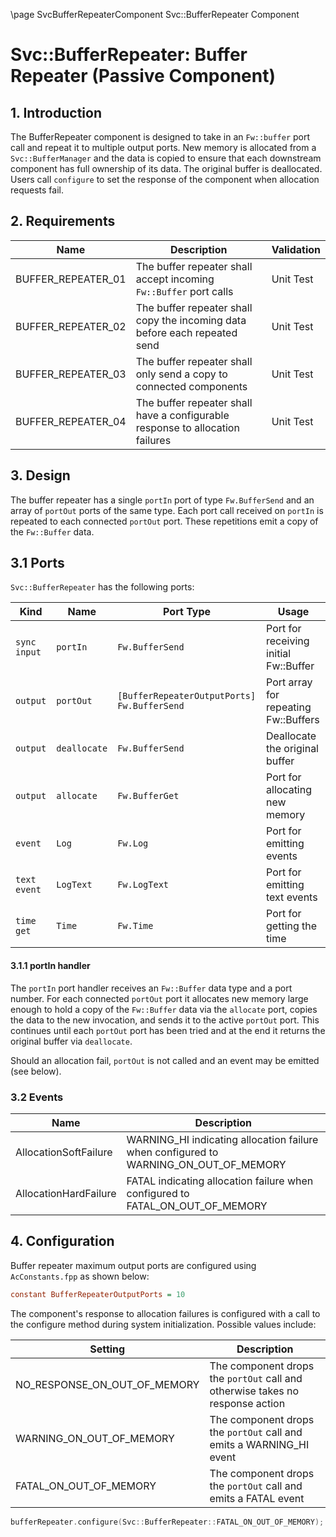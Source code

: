 \page SvcBufferRepeaterComponent Svc::BufferRepeater Component
# Svc::BufferRepeater: Buffer Repeater (Passive Component)

## 1. Introduction

The BufferRepeater component is designed to take in an `Fw::buffer` port call and repeat it to multiple output ports.
New memory is allocated from a `Svc::BufferManager` and the data is copied to ensure that each downstream component has
full ownership of its data. The original buffer is deallocated.  Users call `configure` to set the response of the
component when allocation requests fail.

## 2. Requirements

| Name               | Description                                                                   | Validation |
|--------------------|-------------------------------------------------------------------------------|------------|
| BUFFER_REPEATER_01 | The buffer repeater shall accept incoming `Fw::Buffer` port calls             | Unit Test  |
| BUFFER_REPEATER_02 | The buffer repeater shall copy the incoming data before each repeated send    | Unit Test  |
| BUFFER_REPEATER_03 | The buffer repeater shall only send a copy to connected components            | Unit Test  |
| BUFFER_REPEATER_04 | The buffer repeater shall have a configurable response to allocation failures | Unit Test  |

## 3. Design

The buffer repeater has a single `portIn` port of type `Fw.BufferSend` and an array of `portOut` ports of the same type.
Each port call received on `portIn` is repeated to each connected `portOut` port. These repetitions emit a copy of the
`Fw::Buffer` data.

## 3.1 Ports

`Svc::BufferRepeater` has the following ports:

| Kind         | Name         | Port Type                                   | Usage                                 |
|--------------|--------------|---------------------------------------------|---------------------------------------|
| `sync input` | `portIn`     | `Fw.BufferSend`                             | Port for receiving initial Fw::Buffer |
| `output`     | `portOut`    | `[BufferRepeaterOutputPorts] Fw.BufferSend` | Port array for repeating Fw::Buffers  |
| `output`     | `deallocate` | `Fw.BufferSend`                             | Deallocate the original buffer        |
| `output`     | `allocate`   | `Fw.BufferGet`                              | Port for allocating new memory        |
| `event`      | `Log`        | `Fw.Log`                                    | Port for emitting events              |
| `text event` | `LogText`    | `Fw.LogText`                                | Port for emitting text events         |
| `time get`   | `Time`       | `Fw.Time`                                   | Port for getting the time             |

#### 3.1.1 portIn handler

The `portIn` port handler receives an `Fw::Buffer` data type and a port number. For each connected `portOut` port it
allocates new memory large enough to hold a copy of the `Fw::Buffer` data via the `allocate` port, copies the data to
the new invocation, and sends it to the active `portOut` port. This continues until each `portOut` port has been tried
and at the end it returns the original buffer via `deallocate`.

Should an allocation fail, `portOut` is not called and an event may be emitted (see below).

### 3.2 Events

| Name                  | Description                                                                          |
|-----------------------|--------------------------------------------------------------------------------------|
| AllocationSoftFailure | WARNING_HI indicating allocation failure when configured to WARNING_ON_OUT_OF_MEMORY |
| AllocationHardFailure | FATAL indicating allocation failure when configured to FATAL_ON_OUT_OF_MEMORY        |

## 4. Configuration

Buffer repeater maximum output ports are configured using `AcConstants.fpp` as shown below:

```ini
constant BufferRepeaterOutputPorts = 10
```

The component's response to allocation failures is configured with a call to the configure method during system
initialization. Possible values include:

| Setting                      | Description                                                                   |
|------------------------------|-------------------------------------------------------------------------------|
| NO_RESPONSE_ON_OUT_OF_MEMORY | The component drops the `portOut` call and otherwise takes no response action |
| WARNING_ON_OUT_OF_MEMORY     | The component drops the `portOut` call and emits a WARNING_HI event           |
| FATAL_ON_OUT_OF_MEMORY       | The component drops the `portOut` call and emits a FATAL event                |

```c++
bufferRepeater.configure(Svc::BufferRepeater::FATAL_ON_OUT_OF_MEMORY);
```

